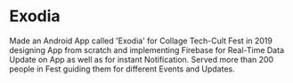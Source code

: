 # Exodia
Made an Android App called 'Exodia' for Collage Tech-Cult Fest in 2019 designing App from scratch and implementing Firebase for Real-Time Data Update on App as well as for instant Notification. Served more than 200 people in Fest guiding them for different Events and Updates.

